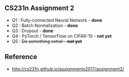 ## CS231n Assignment 2
* Q1 : Fully-connected Neural Network - **done**
* Q2 : Batch Normalization - **done**
* Q3 : Dropout - **done**
* Q4 : PyTorch / TensorFlow on CIFAR-10 - **not yet**
* Q5 : ~~Do something extra! - **not yet**~~

## Reference
* http://cs231n.github.io/assignments2017/assignment2/